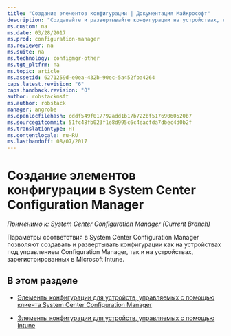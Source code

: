 ```yaml
---
title: "Создание элементов конфигурации | Документация Майкрософт"
description: "Создавайте и развертывайте конфигурации на устройствах, которые находятся под управлением System Center Configuration Manager и зарегистрированы в Microsoft Intune."
ms.custom: na
ms.date: 03/28/2017
ms.prod: configuration-manager
ms.reviewer: na
ms.suite: na
ms.technology: configmgr-other
ms.tgt_pltfrm: na
ms.topic: article
ms.assetid: 6271259d-e0ea-432b-90ec-5a452fba4264
caps.latest.revision: "6"
caps.handback.revision: "0"
author: robstackmsft
ms.author: robstack
manager: angrobe
ms.openlocfilehash: cddf549f017792add1b17b722bf51769060520b7
ms.sourcegitcommit: 51fc48fb023f1e8d995c6c4eacfda7dbec4d0b2f
ms.translationtype: HT
ms.contentlocale: ru-RU
ms.lasthandoff: 08/07/2017
---
```

# <a name="how-to-create-configuration-items-in-system-center-configuration-manager"></a>Создание элементов конфигурации в System Center Configuration Manager

*Применимо к: System Center Configuration Manager (Current Branch)*

Параметры соответствия в System Center Configuration Manager позволяют создавать и развертывать конфигурации как на устройствах под управлением Configuration Manager, так и на устройствах, зарегистрированных в Microsoft Intune.  

## <a name="in-this-section"></a>В этом разделе  

-   [Элементы конфигурации для устройств, управляемых с помощью клиента System Center Configuration Manager](../../compliance/deploy-use/configuration-items-for-devices-managed-with-the-client.md)  

-   [Элементы конфигурации для устройств, управляемых с помощью Intune](../../compliance/deploy-use/configuration-items-for-devices-managed-without-the-client.md)  
